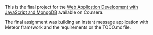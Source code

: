 This is the final project for the [Web Application Development with JavaScript and MongoDB](https://www.coursera.org/learn/web-application-development) available
on Coursera.

The final assignment was building an instant message application with Meteor
framework and the requirements on the TODO.md file.
